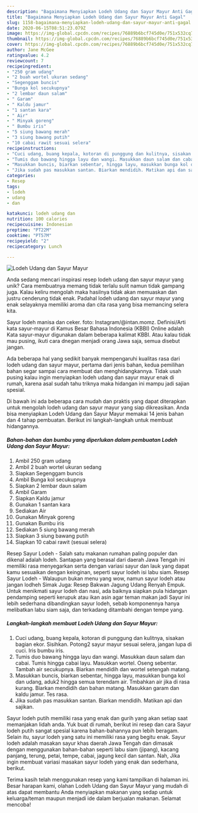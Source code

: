 ```yaml
---
description: "Bagaimana Menyiapkan Lodeh Udang dan Sayur Mayur Anti Gagal"
title: "Bagaimana Menyiapkan Lodeh Udang dan Sayur Mayur Anti Gagal"
slug: 1158-bagaimana-menyiapkan-lodeh-udang-dan-sayur-mayur-anti-gagal
date: 2020-06-15T08:51:23.079Z
image: https://img-global.cpcdn.com/recipes/76889b6bcf745d0e/751x532cq70/lodeh-udang-dan-sayur-mayur-foto-resep-utama.jpg
thumbnail: https://img-global.cpcdn.com/recipes/76889b6bcf745d0e/751x532cq70/lodeh-udang-dan-sayur-mayur-foto-resep-utama.jpg
cover: https://img-global.cpcdn.com/recipes/76889b6bcf745d0e/751x532cq70/lodeh-udang-dan-sayur-mayur-foto-resep-utama.jpg
author: Jane McGee
ratingvalue: 4.2
reviewcount: 7
recipeingredient:
- "250 gram udang"
- "2 buah wortel ukuran sedang"
- "Segenggam buncis"
- "Bunga kol secukupnya"
- "2 lembar daun salam"
- " Garam"
- " Kaldu jamur"
- "1 santan kara"
- " Air"
- " Minyak goreng"
- " Bumbu iris"
- "5 siung bawang merah"
- "3 siung bawang putih"
- "10 cabai rawit sesuai selera"
recipeinstructions:
- "Cuci udang, buang kepala, kotoran di punggung dan kulitnya, sisakan bagian ekor. Sisihkan. Potong2 sayur mayur sesuai selera, jangan lupa di cuci. Iris bumbu iris."
- "Tumis duo bawang hingga layu dan wangi. Masukkan daun salam dan cabai. Tumis hingga cabai layu. Masukkan wortel. Oseng sebentar. Tambah air secukupnya. Biarkan mendidih dan wortel setengah matang."
- "Masukkan buncis, biarkan sebentar, hingga layu, masukkan bunga kol dan udang, aduk2 hingga semua terendam air. Tmbahkan air jika di rasa kurang. Biarkan mendidih dan bahan matang. Masukkan garam dan kaldu jamur. Tes rasa."
- "Jika sudah pas masukkan santan. Biarkan mendidih. Matikan api dan sajikan."
categories:
- Resep
tags:
- lodeh
- udang
- dan

katakunci: lodeh udang dan 
nutrition: 100 calories
recipecuisine: Indonesian
preptime: "PT22M"
cooktime: "PT57M"
recipeyield: "2"
recipecategory: Lunch

---
```



![Lodeh Udang dan Sayur Mayur](https://img-global.cpcdn.com/recipes/76889b6bcf745d0e/751x532cq70/lodeh-udang-dan-sayur-mayur-foto-resep-utama.jpg)

Anda sedang mencari inspirasi resep lodeh udang dan sayur mayur yang unik? Cara membuatnya memang tidak terlalu sulit namun tidak gampang juga. Kalau keliru mengolah maka hasilnya tidak akan memuaskan dan justru cenderung tidak enak. Padahal lodeh udang dan sayur mayur yang enak selayaknya memiliki aroma dan cita rasa yang bisa memancing selera kita.

Sayur lodeh manisa dan ceker. foto: Instagram/@intan.momz. Definisi/Arti kata sayur-mayur di Kamus Besar Bahasa Indonesia (KBBI) Online adalah Kata sayur-mayur digunakan dalam beberapa kalimat KBBI. Atau kalau tidak mau pusing, ikuti cara dnegan menjadi orang Jawa saja, semua disebut jangan.

Ada beberapa hal yang sedikit banyak mempengaruhi kualitas rasa dari lodeh udang dan sayur mayur, pertama dari jenis bahan, kedua pemilihan bahan segar sampai cara membuat dan menghidangkannya. Tidak usah pusing kalau ingin menyiapkan lodeh udang dan sayur mayur enak di rumah, karena asal sudah tahu triknya maka hidangan ini mampu jadi sajian spesial.


Di bawah ini ada beberapa cara mudah dan praktis yang dapat diterapkan untuk mengolah lodeh udang dan sayur mayur yang siap dikreasikan. Anda bisa menyiapkan Lodeh Udang dan Sayur Mayur memakai 14 jenis bahan dan 4 tahap pembuatan. Berikut ini langkah-langkah untuk membuat hidangannya.

<!--inarticleads1-->

##### Bahan-bahan dan bumbu yang diperlukan dalam pembuatan Lodeh Udang dan Sayur Mayur:

1. Ambil 250 gram udang
1. Ambil 2 buah wortel ukuran sedang
1. Siapkan Segenggam buncis
1. Ambil Bunga kol secukupnya
1. Siapkan 2 lembar daun salam
1. Ambil  Garam
1. Siapkan  Kaldu jamur
1. Gunakan 1 santan kara
1. Sediakan  Air
1. Gunakan  Minyak goreng
1. Gunakan  Bumbu iris
1. Sediakan 5 siung bawang merah
1. Siapkan 3 siung bawang putih
1. Siapkan 10 cabai rawit (sesuai selera)


Resep Sayur Lodeh - Salah satu makanan rumahan paling populer dan dikenal adalah lodeh. Santapan yang berasal dari daerah Jawa Tengah ini memiliki rasa menyegarkan serta dengan variasi sayur dan lauk yang dapat kamu sesuaikan dengan keinginan, seperti sayur lodeh isi labu siam. Resep Sayur Lodeh - Walaupun bukan menu yang wow, namun sayur lodeh atau jangan lodheh Simak Juga: Resep Bakwan Jagung Udang Renyah Empuk. Untuk menikmati sayur lodeh dan nasi, ada baiknya siapkan pula hidangan pendamping seperti kerupuk atau ikan asin agar teman makan jadi Sayur ini lebih sederhana dibandingkan sayur lodeh, sebab komponennya hanya melibatkan labu siam saja, dan terkadang ditambahi dengan tempe yang. 

<!--inarticleads2-->

##### Langkah-langkah membuat Lodeh Udang dan Sayur Mayur:

1. Cuci udang, buang kepala, kotoran di punggung dan kulitnya, sisakan bagian ekor. Sisihkan. Potong2 sayur mayur sesuai selera, jangan lupa di cuci. Iris bumbu iris.
1. Tumis duo bawang hingga layu dan wangi. Masukkan daun salam dan cabai. Tumis hingga cabai layu. Masukkan wortel. Oseng sebentar. Tambah air secukupnya. Biarkan mendidih dan wortel setengah matang.
1. Masukkan buncis, biarkan sebentar, hingga layu, masukkan bunga kol dan udang, aduk2 hingga semua terendam air. Tmbahkan air jika di rasa kurang. Biarkan mendidih dan bahan matang. Masukkan garam dan kaldu jamur. Tes rasa.
1. Jika sudah pas masukkan santan. Biarkan mendidih. Matikan api dan sajikan.


Sayur lodeh putih memiliki rasa yang enak dan gurih yang akan setiap saat memanjakan lidah anda. Yuk buat di rumah, berikut ini resep dan cara Sayur lodeh putih sangat spesial karena bahan-bahannya pun lebih beragam. Selain itu, sayur lodeh yang satu ini memiliki rasa yang begitu enak. Sayur lodeh adalah masakan sayur khas daerah Jawa Tengah dan dimasak dengan menggunakan bahan-bahan seperti labu siam (jipang), kacang panjang, terung, petai, tempe, cabai, jagung kecil dan santan. Nah, Jika ingin membuat variasi masakan sayur lodeh yang enak dan sederhana, berikut. 

Terima kasih telah menggunakan resep yang kami tampilkan di halaman ini. Besar harapan kami, olahan Lodeh Udang dan Sayur Mayur yang mudah di atas dapat membantu Anda menyiapkan makanan yang sedap untuk keluarga/teman maupun menjadi ide dalam berjualan makanan. Selamat mencoba!
